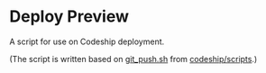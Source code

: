# Deploy Preview
A script for use on Codeship deployment.

(The script is written based on [git_push.sh](https://github.com/codeship/scripts/blob/master/deployments/git_push.sh) from [codeship/scripts](https://github.com/codeship/scripts).)
